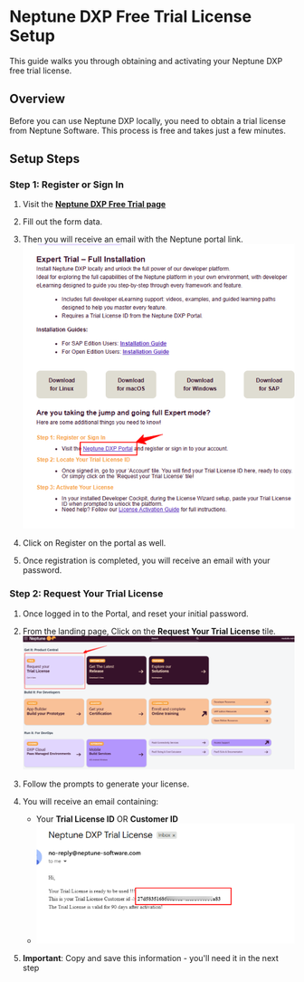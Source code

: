 # Neptune DXP Free Trial License Setup

This guide walks you through obtaining and activating your Neptune DXP free trial license.

## Overview

Before you can use Neptune DXP locally, you need to obtain a trial license from Neptune Software. This process is free and takes just a few minutes.

## Setup Steps

### Step 1: Register or Sign In

1. Visit the **[Neptune DXP Free Trial page](https://www.neptune-software.com/free-trial/)**

2. Fill out the form data.
3. Then you will receive an email with the Neptune portal link.
![Registration Form](images/confirmation-email.png)
4. Click on Register on the portal as well.
5. Once registration is completed, you will receive an email with your password.


### Step 2: Request Your Trial License
1. Once logged in to the Portal, and reset your initial password.
2. From the landing page, Click on the **Request Your Trial License** tile.
![Request Trial License Tile](images/dxp-portal-request-trial.png)
3. Follow the prompts to generate your license.
   
4. You will receive an email containing:
   - Your **Trial License ID** OR **Customer ID**
   - ![Request Trial License Tile](images/license-id-email.png)


3. **Important**: Copy and save this information - you'll need it in the next step

